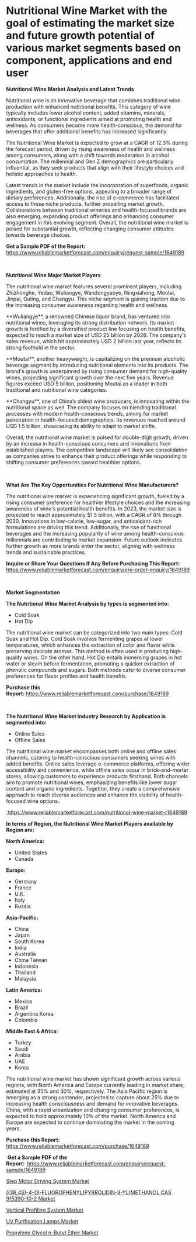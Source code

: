 <p><h1>Nutritional Wine Market with the goal of estimating the market size and future growth potential of various market segments based on component, applications and end user</h1></p><p><strong>Nutritional Wine Market Analysis and Latest Trends</strong></p>
<p><p>Nutritional wine is an innovative beverage that combines traditional wine production with enhanced nutritional benefits. This category of wine typically includes lower alcohol content, added vitamins, minerals, antioxidants, or functional ingredients aimed at promoting health and wellness. As consumers become more health-conscious, the demand for beverages that offer additional benefits has increased significantly.</p><p>The Nutritional Wine Market is expected to grow at a CAGR of 12.3% during the forecast period, driven by rising awareness of health and wellness among consumers, along with a shift towards moderation in alcohol consumption. The millennial and Gen Z demographics are particularly influential, as they seek products that align with their lifestyle choices and holistic approaches to health.</p><p>Latest trends in the market include the incorporation of superfoods, organic ingredients, and gluten-free options, appealing to a broader range of dietary preferences. Additionally, the rise of e-commerce has facilitated access to these niche products, further propelling market growth. Collaborations between traditional wineries and health-focused brands are also emerging, expanding product offerings and enhancing consumer engagement in this evolving segment. Overall, the nutritional wine market is poised for substantial growth, reflecting changing consumer attitudes towards beverage choices.</p></p>
<p><strong>Get a Sample PDF of the Report:&nbsp;</strong> <a href="https://www.reliablemarketforecast.com/enquiry/request-sample/1649189?utm_campaign=1474&utm_medium=2&utm_source=Github&utm_content=ia&utm_term=15102024&utm_id=nutritional-wine">https://www.reliablemarketforecast.com/enquiry/request-sample/1649189</a></p>
<p>&nbsp;</p>
<p><strong>Nutritional Wine Major Market Players</strong></p>
<p><p>The nutritional wine market features several prominent players, including Zhizhonghe, Yedao, Wuliangye, Wandongyaoye, Ningxiahong, Moutai, Jinpai, Guling, and Changyu. This niche segment is gaining traction due to the increasing consumer awareness regarding health and wellness. </p><p>**Wuliangye**, a renowned Chinese liquor brand, has ventured into nutritional wines, leveraging its strong distribution network. Its market growth is fortified by a diversified product line focusing on health benefits, expected to reach a market size of USD 25 billion by 2026. The company's sales revenue, which hit approximately USD 2 billion last year, reflects its strong foothold in the sector.</p><p>**Moutai**, another heavyweight, is capitalizing on the premium alcoholic beverage segment by introducing nutritional elements into its products. The brand's growth is underpinned by rising consumer demand for high-quality wines, projecting significant growth over the next five years. Revenue figures exceed USD 5 billion, positioning Moutai as a leader in both traditional and nutritional wine categories.</p><p>**Changyu**, one of China’s oldest wine producers, is innovating within the nutritional space as well. The company focuses on blending traditional processes with modern health-conscious trends, aiming for market penetration in health-focused demographics. Its revenues reached around USD 1.5 billion, showcasing its ability to adapt to market shifts.</p><p>Overall, the nutritional wine market is poised for double-digit growth, driven by an increase in health-conscious consumers and innovations from established players. The competitive landscape will likely see consolidation as companies strive to enhance their product offerings while responding to shifting consumer preferences toward healthier options.</p></p>
<p>&nbsp;</p>
<p><strong>What Are The Key Opportunities For Nutritional Wine Manufacturers?</strong></p>
<p><p>The nutritional wine market is experiencing significant growth, fueled by a rising consumer preference for healthier lifestyle choices and the increasing awareness of wine's potential health benefits. In 2023, the market size is projected to reach approximately $1.5 billion, with a CAGR of 8% through 2030. Innovations in low-calorie, low-sugar, and antioxidant-rich formulations are driving this trend. Additionally, the rise of functional beverages and the increasing popularity of wine among health-conscious millennials are contributing to market expansion. Future outlook indicates further growth as more brands enter the sector, aligning with wellness trends and sustainable practices.</p></p>
<p><strong>Inquire or Share Your Questions If Any Before Purchasing This Report:</strong> <a href="https://www.reliablemarketforecast.com/enquiry/pre-order-enquiry/1649189?utm_campaign=1474&utm_medium=2&utm_source=Github&utm_content=ia&utm_term=15102024&utm_id=nutritional-wine">https://www.reliablemarketforecast.com/enquiry/pre-order-enquiry/1649189</a></p>
<p>&nbsp;</p>
<p><strong>Market Segmentation</strong></p>
<p><strong>The Nutritional Wine Market Analysis by types is segmented into:</strong></p>
<p><ul><li>Cold Soak</li><li>Hot Dip</li></ul></p>
<p><p>The nutritional wine market can be categorized into two main types: Cold Soak and Hot Dip. Cold Soak involves fermenting grapes at lower temperatures, which enhances the extraction of color and flavor while preserving delicate aromas. This method is often used in producing high-quality wines. On the other hand, Hot Dip entails immersing grapes in hot water or steam before fermentation, promoting a quicker extraction of phenolic compounds and sugars. Both methods cater to diverse consumer preferences for flavor profiles and health benefits.</p></p>
<p><strong>Purchase this Report:&nbsp;</strong><a href="https://www.reliablemarketforecast.com/purchase/1649189?utm_campaign=1474&utm_medium=2&utm_source=Github&utm_content=ia&utm_term=15102024&utm_id=nutritional-wine">https://www.reliablemarketforecast.com/purchase/1649189</a></p>
<p>&nbsp;</p>
<p><strong>The Nutritional Wine Market Industry Research by Application is segmented into:</strong></p>
<p><ul><li>Online Sales</li><li>Offline Sales</li></ul></p>
<p><p>The nutritional wine market encompasses both online and offline sales channels, catering to health-conscious consumers seeking wines with added benefits. Online sales leverage e-commerce platforms, offering wider accessibility and convenience, while offline sales occur in brick-and-mortar stores, allowing customers to experience products firsthand. Both channels aim to promote nutritional wines, emphasizing benefits like lower sugar content and organic ingredients. Together, they create a comprehensive approach to reach diverse audiences and enhance the visibility of health-focused wine options.</p></p>
<p><a href="https://www.reliablemarketforecast.com/nutritional-wine-market-r1649189?utm_campaign=1474&utm_medium=2&utm_source=Github&utm_content=ia&utm_term=15102024&utm_id=nutritional-wine">&nbsp;https://www.reliablemarketforecast.com/nutritional-wine-market-r1649189</a></p>
<p><strong>In terms of Region, the Nutritional Wine Market Players available by Region are:</strong></p>
<p>
    <p> <strong> North America: </strong>
        <ul>
            <li>United States</li>
            <li>Canada</li>
        </ul>
        </p> 
    <p> <strong> Europe: </strong>
        <ul>
            <li>Germany</li>
            <li>France</li>
            <li>U.K.</li>
            <li>Italy</li>
            <li>Russia</li>
        </ul>
        </p> 
    <p> <strong> Asia-Pacific: </strong>
        <ul>
            <li>China</li>
            <li>Japan</li>
            <li>South Korea</li>
            <li>India</li>
            <li>Australia</li>
            <li>China Taiwan</li>
            <li>Indonesia</li>
            <li>Thailand</li>
            <li>Malaysia</li>
        </ul>
        </p> 
    <p> <strong> Latin America: </strong>
        <ul>
            <li>Mexico</li>
            <li>Brazil</li>
            <li>Argentina Korea</li>
            <li>Colombia</li>
        </ul>
        </p> 
    <p> <strong> Middle East & Africa: </strong>
        <ul>
            <li>Turkey</li>
            <li>Saudi</li>
            <li>Arabia</li>
            <li>UAE</li>
            <li>Korea</li>
        </ul>
    </p>
    </p>
<p><p>The nutritional wine market has shown significant growth across various regions, with North America and Europe currently leading in market share, estimated at 35% and 30%, respectively. The Asia Pacific region is emerging as a strong contender, projected to capture about 25% due to increasing health consciousness and demand for innovative beverages. China, with a rapid urbanization and changing consumer preferences, is expected to hold approximately 10% of the market. North America and Europe are expected to continue dominating the market in the coming years.</p></p>
<p><strong>Purchase this Report: </strong><a href="https://www.reliablemarketforecast.com/purchase/1649189?utm_campaign=1474&utm_medium=2&utm_source=Github&utm_content=ia&utm_term=15102024&utm_id=nutritional-wine">https://www.reliablemarketforecast.com/purchase/1649189</a></p>
<p>&nbsp;<strong>Get a Sample PDF of the Report:&nbsp;&nbsp;</strong><a href="https://www.reliablemarketforecast.com/enquiry/request-sample/1649189?utm_campaign=1474&utm_medium=2&utm_source=Github&utm_content=ia&utm_term=15102024&utm_id=nutritional-wine">https://www.reliablemarketforecast.com/enquiry/request-sample/1649189</a></p>
<p><strong></strong></p>
<p><p><a href="https://www.linkedin.com/pulse/step-motor-driving-system-market-evolution-regional-adaptations-jwtbe?trk=public_post_embed_feed-article-content&utm_campaign=1474&utm_medium=2&utm_source=Github&utm_content=ia&utm_term=15102024&utm_id=nutritional-wine">Step Motor Driving System Market</a></p><p><a href="https://www.linkedin.com/pulse/3r4s-4-3-fluorophenylpyrrolidin-3-ylmethanol-cas-915390-10-2-op8me?trk=public_post_embed_feed-article-content&utm_campaign=1474&utm_medium=2&utm_source=Github&utm_content=ia&utm_term=15102024&utm_id=nutritional-wine">((3R,4S)-4-(3-FLUOROPHENYL)PYRROLIDIN-3-YL)METHANOL CAS 915390-10-2 Market</a></p><p><a href="https://github.com/globismark/Market-Research-Report-List-5/blob/main/vertical-profiling-system-market.md?utm_campaign=1474&utm_medium=2&utm_source=Github&utm_content=ia&utm_term=15102024&utm_id=nutritional-wine">Vertical Profiling System Market</a></p><p><a href="https://www.linkedin.com/pulse/analyzing-uv-purification-lamps-market-dynamics-growth-drivers-pgqye?trk=public_post_embed_feed-article-content&utm_campaign=1474&utm_medium=2&utm_source=Github&utm_content=ia&utm_term=15102024&utm_id=nutritional-wine">UV Purification Lamps Market</a></p><p><a href="https://www.linkedin.com/pulse/propylene-glycol-n-butyl-ether-market-velocity-88-cagr-trajectory-pdqve?trk=public_post_embed_feed-article-content&utm_campaign=1474&utm_medium=2&utm_source=Github&utm_content=ia&utm_term=15102024&utm_id=nutritional-wine">Propylene Glycol n-Butyl Ether Market</a></p></p>